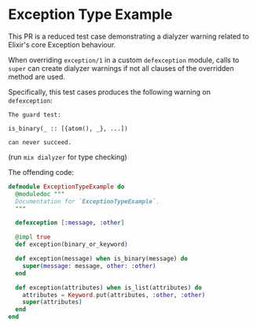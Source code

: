 # Exception Type Example

This PR is a reduced test case demonstrating a dialyzer warning related to Elixir's core Exception behaviour.

When overriding `exception/1` in a custom `defexception` module, calls to `super` can create dialyzer warnings if not all clauses of the overridden method are used.

Specifically, this test cases produces the following warning on `defexception`:

```
The guard test:

is_binary(_ :: [{atom(), _}, ...])

can never succeed.
```

(run `mix dialyzer` for type checking)

The offending code:

```elixir
defmodule ExceptionTypeExample do
  @moduledoc """
  Documentation for `ExceptionTypeExample`.
  """

  defexception [:message, :other]

  @impl true
  def exception(binary_or_keyword)

  def exception(message) when is_binary(message) do
    super(message: message, other: :other)
  end

  def exception(attributes) when is_list(attributes) do
    attributes = Keyword.put(attributes, :other, :other)
    super(attributes)
  end
end
```
